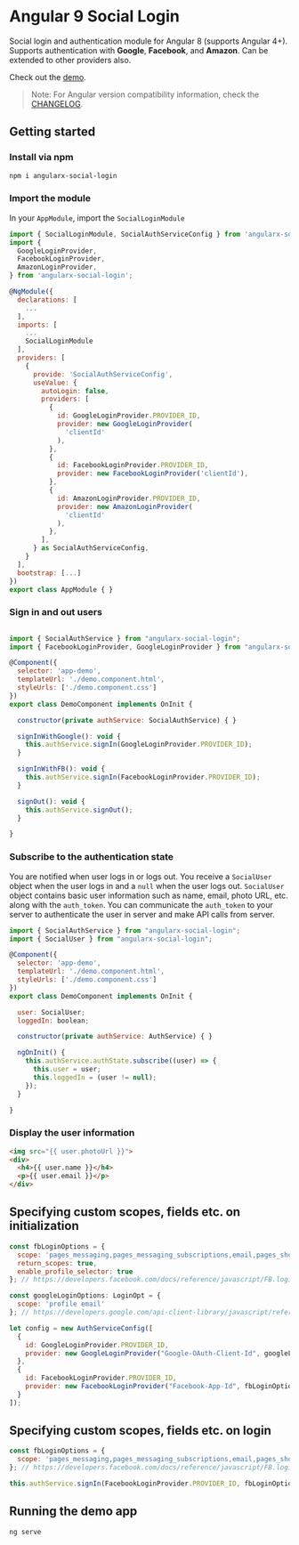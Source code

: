 # Angular 9 Social Login

Social login and authentication module for Angular 8 (supports Angular 4+). Supports authentication with **Google**, **Facebook**, and **Amazon**. Can be extended to other providers also.

Check out the [demo](https://abacritt.github.io/angularx-social-login/).

> Note: For Angular version compatibility information, check the [CHANGELOG](CHANGELOG.md).

## Getting started

### Install via npm

```sh
npm i angularx-social-login
```

### Import the module

In your `AppModule`, import the `SocialLoginModule`

```javascript
import { SocialLoginModule, SocialAuthServiceConfig } from 'angularx-social-login';
import {
  GoogleLoginProvider,
  FacebookLoginProvider,
  AmazonLoginProvider,
} from 'angularx-social-login';

@NgModule({
  declarations: [
    ...
  ],
  imports: [
    ...
    SocialLoginModule
  ],
  providers: [
    {
      provide: 'SocialAuthServiceConfig',
      useValue: {
        autoLogin: false,
        providers: [
          {
            id: GoogleLoginProvider.PROVIDER_ID,
            provider: new GoogleLoginProvider(
              'clientId'
            ),
          },
          {
            id: FacebookLoginProvider.PROVIDER_ID,
            provider: new FacebookLoginProvider('clientId'),
          },
          {
            id: AmazonLoginProvider.PROVIDER_ID,
            provider: new AmazonLoginProvider(
              'clientId'
            ),
          },
        ],
      } as SocialAuthServiceConfig,
    }
  ],
  bootstrap: [...]
})
export class AppModule { }
```

### Sign in and out users

```javascript

import { SocialAuthService } from "angularx-social-login";
import { FacebookLoginProvider, GoogleLoginProvider } from "angularx-social-login";

@Component({
  selector: 'app-demo',
  templateUrl: './demo.component.html',
  styleUrls: ['./demo.component.css']
})
export class DemoComponent implements OnInit {

  constructor(private authService: SocialAuthService) { }

  signInWithGoogle(): void {
    this.authService.signIn(GoogleLoginProvider.PROVIDER_ID);
  }

  signInWithFB(): void {
    this.authService.signIn(FacebookLoginProvider.PROVIDER_ID);
  }

  signOut(): void {
    this.authService.signOut();
  }

}
```

### Subscribe to the authentication state

You are notified when user logs in or logs out. You receive a `SocialUser` object when the user logs in and a `null` when the user logs out. `SocialUser` object contains basic user information such as name, email, photo URL, etc. along with the `auth_token`. You can communicate the `auth_token` to your server to authenticate the user in server and make API calls from server.

```javascript
import { SocialAuthService } from "angularx-social-login";
import { SocialUser } from "angularx-social-login";

@Component({
  selector: 'app-demo',
  templateUrl: './demo.component.html',
  styleUrls: ['./demo.component.css']
})
export class DemoComponent implements OnInit {

  user: SocialUser;
  loggedIn: boolean;

  constructor(private authService: AuthService) { }

  ngOnInit() {
    this.authService.authState.subscribe((user) => {
      this.user = user;
      this.loggedIn = (user != null);
    });
  }

}
```

### Display the user information

```html
<img src="{{ user.photoUrl }}">
<div>
  <h4>{{ user.name }}</h4>
  <p>{{ user.email }}</p>
</div>
```

## Specifying custom scopes, fields etc. on initialization

```javascript
const fbLoginOptions = {
  scope: 'pages_messaging,pages_messaging_subscriptions,email,pages_show_list,manage_pages',
  return_scopes: true,
  enable_profile_selector: true
}; // https://developers.facebook.com/docs/reference/javascript/FB.login/v2.11

const googleLoginOptions: LoginOpt = {
  scope: 'profile email'
}; // https://developers.google.com/api-client-library/javascript/reference/referencedocs#gapiauth2clientconfig

let config = new AuthServiceConfig([
  {
    id: GoogleLoginProvider.PROVIDER_ID,
    provider: new GoogleLoginProvider("Google-OAuth-Client-Id", googleLoginOptions)
  },
  {
    id: FacebookLoginProvider.PROVIDER_ID,
    provider: new FacebookLoginProvider("Facebook-App-Id", fbLoginOptions)
  }
]);
```

## Specifying custom scopes, fields etc. on login

```javascript
const fbLoginOptions = {
  scope: 'pages_messaging,pages_messaging_subscriptions,email,pages_show_list,manage_pages'
}; // https://developers.facebook.com/docs/reference/javascript/FB.login/v2.11

this.authService.signIn(FacebookLoginProvider.PROVIDER_ID, fbLoginOptions);
```

## Running the demo app

```sh
ng serve
```
